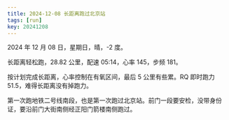 ```yaml
---
title: 2024-12-08 长距离跑过北京站
tags: [run]
key: 20241208
---
```


2024 年 12 月 08 日，星期日，晴，-2 度。

长距离轻松跑，28.82 公里，配速 05:14，心率 145，步频 181。

<!--more-->

按计划完成长距离，心率控制在有氧区间，最后 5 公里有些累。RQ 即时跑力 51.5，难得长距离没有掉跑力。

第一次跑地铁二号线南段，也是第一次跑过北京站。前门一段要安检，没带身份证，要沿前门大街南侧经正阳门箭楼南侧跑过。

<div class="strava-embed-placeholder" data-embed-type="activity" data-embed-id="13068760006" data-style="standard" data-from-embed="false"></div><script src="https://strava-embeds.com/embed.js"></script>
